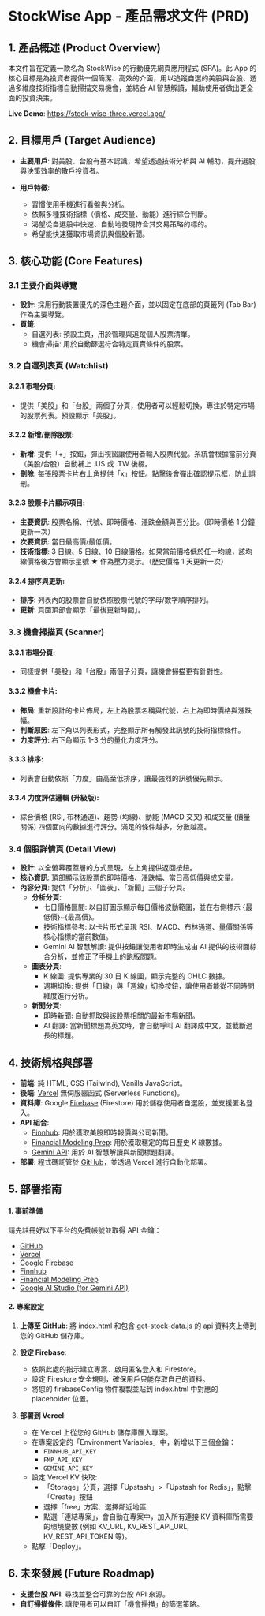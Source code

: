 # StockWise App - 產品需求文件 (PRD)

## 1. 產品概述 (Product Overview)

本文件旨在定義一款名為 StockWise 的行動優先網頁應用程式 (SPA)。此 App 的核心目標是為投資者提供一個簡潔、高效的介面，用以追蹤自選的美股與台股、透過多維度技術指標自動掃描交易機會，並結合 AI 智慧解讀，輔助使用者做出更全面的投資決策。

**Live Demo**: https://stock-wise-three.vercel.app/

## 2. 目標用戶 (Target Audience)

- **主要用戶**: 對美股、台股有基本認識，希望透過技術分析與 AI 輔助，提升選股與決策效率的散戶投資者。

- **用戶特徵**:
  - 習慣使用手機進行看盤與分析。
  - 依賴多種技術指標（價格、成交量、動能）進行綜合判斷。
  - 渴望從自選股中快速、自動地發現符合其交易策略的標的。
  - 希望能快速獲取市場資訊與個股新聞。

## 3. 核心功能 (Core Features)

### 3.1 主要介面與導覽

- **設計**: 採用行動裝置優先的深色主題介面，並以固定在底部的頁籤列 (Tab Bar) 作為主要導覽。
- **頁籤**:
  - 自選列表: 預設主頁，用於管理與追蹤個人股票清單。
  - 機會掃描: 用於自動篩選符合特定買賣條件的股票。

### 3.2 自選列表頁 (Watchlist)

#### 3.2.1 市場分頁:

- 提供「美股」和「台股」兩個子分頁，使用者可以輕鬆切換，專注於特定市場的股票列表。預設顯示「美股」。

#### 3.2.2 新增/刪除股票:

- **新增**: 提供「+」按鈕，彈出視窗讓使用者輸入股票代號。系統會根據當前分頁（美股/台股）自動補上 .US 或 .TW 後綴。
- **刪除**: 每張股票卡片右上角提供「x」按鈕。點擊後會彈出確認提示框，防止誤刪。

#### 3.2.3 股票卡片顯示項目:

- **主要資訊**: 股票名稱、代號、即時價格、漲跌金額與百分比。（即時價格 1 分鐘更新一次）
- **次要資訊**: 當日最高價/最低價。
- **技術指標**: 3 日線、5 日線、10 日線價格。如果當前價格低於任一均線，該均線價格後方會顯示星號 ★ 作為壓力提示。（歷史價格 1 天更新一次）

#### 3.2.4 排序與更新:

- **排序**: 列表內的股票會自動依照股票代號的字母/數字順序排列。
- **更新**: 頁面頂部會顯示「最後更新時間」。

### 3.3 機會掃描頁 (Scanner)

#### 3.3.1 市場分頁:

- 同樣提供「美股」和「台股」兩個子分頁，讓機會掃描更有針對性。

#### 3.3.2 機會卡片:

- **佈局**: 重新設計的卡片佈局，左上為股票名稱與代號，右上為即時價格與漲跌幅。
- **判斷原因**: 左下角以列表形式，完整顯示所有觸發此訊號的技術指標條件。
- **力度評分**: 右下角顯示 1-3 分的量化力度評分。

#### 3.3.3 排序:

- 列表會自動依照「力度」由高至低排序，讓最強烈的訊號優先顯示。

#### 3.3.4 力度評估邏輯 (升級版):

- 綜合價格 (RSI, 布林通道)、趨勢 (均線)、動能 (MACD 交叉) 和成交量 (價量關係) 四個面向的數據進行評分。滿足的條件越多，分數越高。

### 3.4 個股詳情頁 (Detail View)

- **設計**: 以全螢幕覆蓋層的方式呈現，左上角提供返回按鈕。
- **核心資訊**: 頂部顯示該股票的即時價格、漲跌幅、當日高低價與成交量。
- **內容分頁**: 提供「分析」、「圖表」、「新聞」三個子分頁。
  - **分析分頁**:
    - 七日價格區間: 以自訂圖示顯示每日價格波動範圍，並在右側標示 {最低價}~{最高價}。
    - 技術指標參考: 以卡片形式呈現 RSI、MACD、布林通道、量價關係等核心指標的當前數值。
    - Gemini AI 智慧解讀: 提供按鈕讓使用者即時生成由 AI 提供的技術面綜合分析，並修正了手機上的跑版問題。
  - **圖表分頁**:
    - K 線圖: 提供專業的 30 日 K 線圖，顯示完整的 OHLC 數據。
    - 週期切換: 提供「日線」與「週線」切換按鈕，讓使用者能從不同時間維度進行分析。
  - **新聞分頁**:
    - 即時新聞: 自動抓取與該股票相關的最新市場新聞。
    - AI 翻譯: 當新聞標題為英文時，會自動呼叫 AI 翻譯成中文，並截斷過長的標題。

## 4. 技術規格與部署

- **前端**: 純 HTML, CSS (Tailwind), Vanilla JavaScript。
- **後端**: [Vercel](https://www.google.com/search?q=https://vercel.com/cleos-projects-5c380de1/stock-wise) 無伺服器函式 (Serverless Functions)。
- **資料庫**: Google [Firebase](https://www.google.com/search?q=https://console.firebase.google.com/u/0/project/stockwise-ad5e9/overview) (Firestore) 用於儲存使用者自選股，並支援匿名登入。
- **API 組合**:
  - [Finnhub](https://finnhub.io/): 用於獲取美股即時報價與公司新聞。
  - [Financial Modeling Prep](https://site.financialmodelingprep.com/developer/docs/dashboard): 用於獲取穩定的每日歷史 K 線數據。
  - [Gemini API](https://aistudio.google.com/apikey): 用於 AI 智慧解讀與新聞標題翻譯。
- **部署**: 程式碼託管於 [GitHub](https://www.google.com/search?q=https://github.com/cleoliu/StockWise)，並透過 Vercel 進行自動化部署。

## 5. 部署指南

#### 1. 事前準備

請先註冊好以下平台的免費帳號並取得 API 金鑰：

- [GitHub](https://github.com/)
- [Vercel](https://vercel.com/)
- [Google Firebase](https://firebase.google.com/)
- [Finnhub](https://finnhub.io/)
- [Financial Modeling Prep](https://site.financialmodelingprep.com/)
- [Google AI Studio (for Gemini API)](https://aistudio.google.com/)

#### 2. 專案設定

1.  **上傳至 GitHub**: 將 index.html 和包含 get-stock-data.js 的 api 資料夾上傳到您的 GitHub 儲存庫。

2.  **設定 Firebase**:

    - 依照此處的指示建立專案、啟用匿名登入和 Firestore。
    - 設定 Firestore 安全規則，確保用戶只能存取自己的資料。
    - 將您的 firebaseConfig 物件複製並貼到 index.html 中對應的 placeholder 位置。

3.  **部署到 Vercel**:
    - 在 Vercel 上從您的 GitHub 儲存庫匯入專案。
    - 在專案設定的「Environment Variables」中，新增以下三個金鑰：
      - `FINNHUB_API_KEY`
      - `FMP_API_KEY`
      - `GEMINI_API_KEY`
    - 設定 Vercel KV 快取:
      - 「Storage」分頁，選擇「Upstash」>「Upstash for Redis」，點擊「Create」按鈕
      - 選擇「free」方案、選擇鄰近地區
      - 點選「連結專案」，會自動在專案中，加入所有連接 KV 資料庫所需要的環境變數 (例如 KV_URL, KV_REST_API_URL, KV_REST_API_TOKEN 等)。
    - 點擊「Deploy」。

## 6. 未來發展 (Future Roadmap)

- **支援台股 API**: 尋找並整合可靠的台股 API 來源。
- **自訂掃描條件**: 讓使用者可以自訂「機會掃描」的篩選策略。
